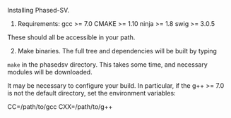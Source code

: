 Installing Phased-SV.

1. Requirements:
  gcc >= 7.0
  CMAKE >= 1.10
	ninja >= 1.8
	swig >= 3.0.5

These should all be accessible in your path.

2. Make binaries. The full tree and dependencies will be built by typing

`make` in the phasedsv directory.  This takes some time, and necessary
modules will be downloaded. 

It may be necessary to configure your build. In particular, if the g++ >= 7.0 is not the default directory, set the environment variables:

CC=/path/to/gcc
CXX=/path/to/g++
